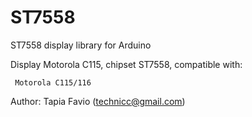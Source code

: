 # ST7558
 
 
ST7558 display library for Arduino


Display Motorola C115, chipset ST7558, compatible with:

     Motorola C115/116

Author: Tapia Favio (technicc@gmail.com)
